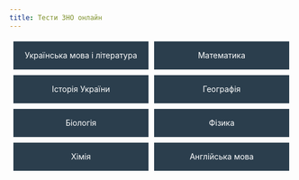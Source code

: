 ```yaml
---
title: Тести ЗНО онлайн
---
```


<div class="tests">
    <div class="subject"><a href="http://zno.osvita.ua/ukrainian/">Українська мова і література</a></div>
    <div class="subject"><a href="http://zno.osvita.ua/mathematics/">Математика</a></div>
    <div class="subject"><a href="http://zno.osvita.ua/ukraine-history/">Історія України</a></div>
    <div class="subject"><a href="http://zno.osvita.ua/geography/">Географія</a></div>
    <div class="subject"><a href="http://zno.osvita.ua/biology/">Біологія</a></div>
    <div class="subject"><a href="http://zno.osvita.ua/physics/">Фізика</a></div>
    <div class="subject"><a href="http://zno.osvita.ua/chemistry/">Хімія</a></div>
    <div class="subject"><a href="http://zno.osvita.ua/english/">Англійська мова</a></div>
</div>

<style>
    .tests {
        display: flex;
        flex-wrap: wrap;
        justify-content: center;
    }

    .tests .subject {
        width: 240px;
        background-color: rgb(43, 62, 77);
        height: 50px;
        display: flex;
        align-items: center;
        justify-content: center;
        margin: 5px;
    }

    .tests .subject a {
        color: white;
        text-decoration: none;
    }
</style>
